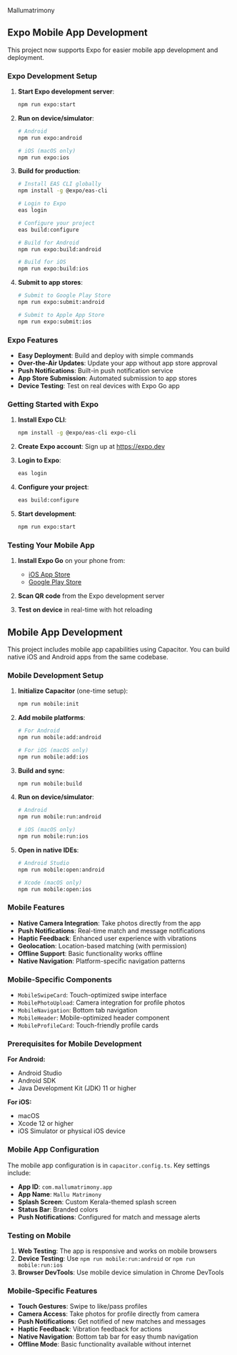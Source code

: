 Mallumatrimony

## Expo Mobile App Development

This project now supports Expo for easier mobile app development and deployment.

### Expo Development Setup

1. **Start Expo development server**:
   ```bash
   npm run expo:start
   ```

2. **Run on device/simulator**:
   ```bash
   # Android
   npm run expo:android
   
   # iOS (macOS only)
   npm run expo:ios
   ```

3. **Build for production**:
   ```bash
   # Install EAS CLI globally
   npm install -g @expo/eas-cli
   
   # Login to Expo
   eas login
   
   # Configure your project
   eas build:configure
   
   # Build for Android
   npm run expo:build:android
   
   # Build for iOS
   npm run expo:build:ios
   ```

4. **Submit to app stores**:
   ```bash
   # Submit to Google Play Store
   npm run expo:submit:android
   
   # Submit to Apple App Store
   npm run expo:submit:ios
   ```

### Expo Features

- **Easy Deployment**: Build and deploy with simple commands
- **Over-the-Air Updates**: Update your app without app store approval
- **Push Notifications**: Built-in push notification service
- **App Store Submission**: Automated submission to app stores
- **Device Testing**: Test on real devices with Expo Go app

### Getting Started with Expo

1. **Install Expo CLI**:
   ```bash
   npm install -g @expo/eas-cli expo-cli
   ```

2. **Create Expo account**: Sign up at https://expo.dev

3. **Login to Expo**:
   ```bash
   eas login
   ```

4. **Configure your project**:
   ```bash
   eas build:configure
   ```

5. **Start development**:
   ```bash
   npm run expo:start
   ```

### Testing Your Mobile App

1. **Install Expo Go** on your phone from:
   - [iOS App Store](https://apps.apple.com/app/expo-go/id982107779)
   - [Google Play Store](https://play.google.com/store/apps/details?id=host.exp.exponent)

2. **Scan QR code** from the Expo development server

3. **Test on device** in real-time with hot reloading

## Mobile App Development

This project includes mobile app capabilities using Capacitor. You can build native iOS and Android apps from the same codebase.

### Mobile Development Setup

1. **Initialize Capacitor** (one-time setup):
   ```bash
   npm run mobile:init
   ```

2. **Add mobile platforms**:
   ```bash
   # For Android
   npm run mobile:add:android
   
   # For iOS (macOS only)
   npm run mobile:add:ios
   ```

3. **Build and sync**:
   ```bash
   npm run mobile:build
   ```

4. **Run on device/simulator**:
   ```bash
   # Android
   npm run mobile:run:android
   
   # iOS (macOS only)
   npm run mobile:run:ios
   ```

5. **Open in native IDEs**:
   ```bash
   # Android Studio
   npm run mobile:open:android
   
   # Xcode (macOS only)
   npm run mobile:open:ios
   ```

### Mobile Features

- **Native Camera Integration**: Take photos directly from the app
- **Push Notifications**: Real-time match and message notifications
- **Haptic Feedback**: Enhanced user experience with vibrations
- **Geolocation**: Location-based matching (with permission)
- **Offline Support**: Basic functionality works offline
- **Native Navigation**: Platform-specific navigation patterns

### Mobile-Specific Components

- `MobileSwipeCard`: Touch-optimized swipe interface
- `MobilePhotoUpload`: Camera integration for profile photos
- `MobileNavigation`: Bottom tab navigation
- `MobileHeader`: Mobile-optimized header component
- `MobileProfileCard`: Touch-friendly profile cards

### Prerequisites for Mobile Development

**For Android:**
- Android Studio
- Android SDK
- Java Development Kit (JDK) 11 or higher

**For iOS:**
- macOS
- Xcode 12 or higher
- iOS Simulator or physical iOS device

### Mobile App Configuration

The mobile app configuration is in `capacitor.config.ts`. Key settings include:

- **App ID**: `com.mallumatrimony.app`
- **App Name**: `Mallu Matrimony`
- **Splash Screen**: Custom Kerala-themed splash screen
- **Status Bar**: Branded colors
- **Push Notifications**: Configured for match and message alerts

### Testing on Mobile

1. **Web Testing**: The app is responsive and works on mobile browsers
2. **Device Testing**: Use `npm run mobile:run:android` or `npm run mobile:run:ios`
3. **Browser DevTools**: Use mobile device simulation in Chrome DevTools

### Mobile-Specific Features

- **Touch Gestures**: Swipe to like/pass profiles
- **Camera Access**: Take photos for profile directly from camera
- **Push Notifications**: Get notified of new matches and messages
- **Haptic Feedback**: Vibration feedback for actions
- **Native Navigation**: Bottom tab bar for easy thumb navigation
- **Offline Mode**: Basic functionality available without internet
